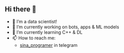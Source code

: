 ## Hi there 👋

- :monocle_face: I’m a data scientist!
- 🔭 I’m currently working on bots, apps & ML models
- 🌱 I’m currently learning C++ & DL
- 📫 How to reach me: 
  - [sina_programer](https://t.me/sina_programer) in telegram
